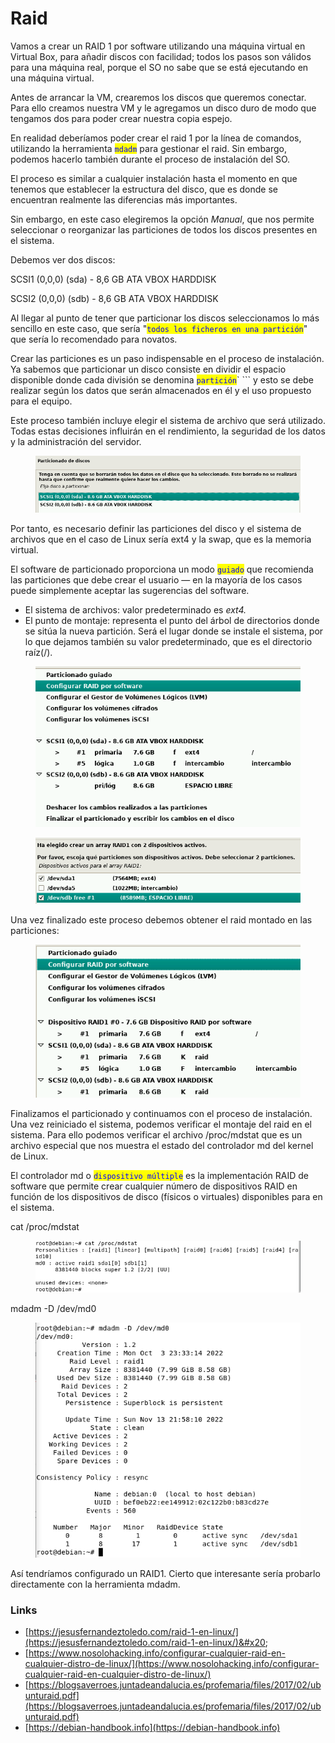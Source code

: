 # Raid

Vamos a crear un RAID 1 por software utilizando una máquina virtual en Virtual Box, para añadir discos con facilidad; todos los pasos son válidos para una máquina real, porque el SO no sabe que se está ejecutando en una máquina virtual.

Antes de arrancar la VM, crearemos los discos que queremos conectar. Para ello creamos nuestra VM y le agregamos un disco duro de modo que tengamos dos para poder crear nuestra copia espejo.

En realidad deberíamos poder crear el raid 1 por la línea de comandos, utilizando la herramienta <mark style="color:blue;">`mdadm`</mark> para gestionar el raid. Sin embargo, podemos hacerlo también durante el proceso de instalación del SO.

El proceso es similar a cualquier instalación hasta el momento en que tenemos que establecer la estructura del disco, que es donde se encuentran realmente las diferencias más importantes.

Sin embargo, en este caso elegiremos la opción _Manual_, que nos permite seleccionar o reorganizar las particiones de todos los discos presentes en el sistema.

Debemos ver dos discos:

SCSI1 (0,0,0) (sda) - 8,6 GB ATA VBOX HARDDISK

SCSI2 (0,0,0) (sdb) - 8,6 GB ATA VBOX HARDDISK

Al llegar al punto de tener que particionar los discos seleccionamos lo más sencillo en este caso, que sería "<mark style="color:blue;">`todos los ficheros en una partición`</mark>" que sería lo recomendado para novatos.

Crear las particiones  es un paso indispensable en el proceso de instalación. Ya sabemos que particionar un disco consiste en dividir el espacio disponible donde cada división se denomina <mark style="color:blue;">`partición`</mark>` ``` y esto se debe realizar según los datos que serán almacenados en él y el uso propuesto para el equipo.&#x20;

Este proceso también incluye elegir el sistema de archivo que será utilizado. Todas estas decisiones influirán en el rendimiento, la seguridad de los datos y la administración del servidor.

<figure><img src="../../.gitbook/assets/image (3).png" alt=""><figcaption></figcaption></figure>

Por tanto, es necesario definir las particiones del disco y el sistema de archivos que en el caso de Linux sería ext4 y la swap, que es la memoria virtual.&#x20;

El software de particionado proporciona un modo <mark style="color:blue;">`guiado`</mark> que recomienda las particiones que debe crear el usuario — en la mayoría de los casos puede simplemente aceptar las sugerencias del software.

* El sistema de archivos: valor predeterminado es _ext4._
* El punto de montaje: representa el punto del árbol de directorios donde se sitúa la nueva partición. Será el lugar donde se instale el sistema, por lo que dejamos también su valor predeterminado, que es el directorio raíz(/).

<figure><img src="../../.gitbook/assets/image.png" alt=""><figcaption></figcaption></figure>

<figure><img src="../../.gitbook/assets/image (4).png" alt=""><figcaption></figcaption></figure>



Una vez finalizado este proceso debemos obtener el raid montado en las particiones:

<figure><img src="../../.gitbook/assets/image (7).png" alt=""><figcaption></figcaption></figure>

Finalizamos el particionado y continuamos con el proceso de instalación. Una vez reiniciado el sistema, podemos verificar el montaje del raid en el sistema. Para ello podemos verificar el archivo /proc/mdstat que es un archivo especial que nos muestra el estado del controlador md del kernel de Linux.&#x20;

El controlador md o <mark style="color:blue;">`dispositivo múltiple`</mark> es la implementación RAID de software que permite crear cualquier número de dispositivos RAID en función de los dispositivos de disco (físicos o virtuales) disponibles para en el sistema.

cat /proc/mdstat

<figure><img src="../../.gitbook/assets/image (1).png" alt=""><figcaption></figcaption></figure>

mdadm -D  /dev/md0

<figure><img src="../../.gitbook/assets/image (6).png" alt=""><figcaption></figcaption></figure>



Así tendríamos configurado un RAID1. Cierto que interesante sería probarlo directamente con la herramienta mdadm.



### Links

* [https://jesusfernandeztoledo.com/raid-1-en-linux/](https://jesusfernandeztoledo.com/raid-1-en-linux/)&#x20;
* [https://www.nosolohacking.info/configurar-cualquier-raid-en-cualquier-distro-de-linux/](https://www.nosolohacking.info/configurar-cualquier-raid-en-cualquier-distro-de-linux/)
* [https://blogsaverroes.juntadeandalucia.es/profemaria/files/2017/02/ubunturaid.pdf](https://blogsaverroes.juntadeandalucia.es/profemaria/files/2017/02/ubunturaid.pdf)
* [https://debian-handbook.info](https://debian-handbook.info)





